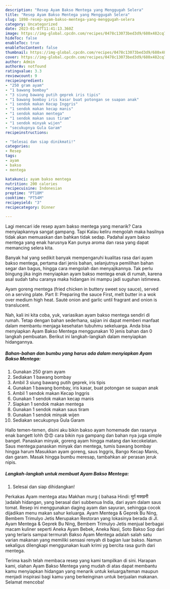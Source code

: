 ```yaml
---
description: "Resep Ayam Bakso Mentega yang Menggugah Selera"
title: "Resep Ayam Bakso Mentega yang Menggugah Selera"
slug: 1898-resep-ayam-bakso-mentega-yang-menggugah-selera
category: Uncategorized
date: 2023-01-07T11:41:13.360Z
image: https://img-global.cpcdn.com/recipes/0478c13073bed3d9/680x482cq70/ayam-bakso-mentega-foto-resep-utama.jpg
hideToc: false
enableToc: true
enableTocContent: false
thumbnail: https://img-global.cpcdn.com/recipes/0478c13073bed3d9/680x482cq70/ayam-bakso-mentega-foto-resep-utama.jpg
cover: https://img-global.cpcdn.com/recipes/0478c13073bed3d9/680x482cq70/ayam-bakso-mentega-foto-resep-utama.jpg
author: Admin
authorAv: notfound
ratingvalue: 3.3
reviewcount: 9
recipeingredient:
- "250 gram ayam"
- "1 bawang bombay"
- "3 siung bawang putih geprek iris tipis"
- "1 bawang bombay iris kasar buat potongan se suapan anak"
- "1 sendok makan Kecap Inggris"
- "1 sendok makan kecap manis"
- "1 sendok makan mentega"
- "1 sendok makan saus tiram"
- "1 sendok minyak wijen"
- "secukupnya Gula Garam"
recipeinstructions:

- "Selesai dan siap dinikmati!"
categories:
- Resep
tags:
- ayam
- bakso
- mentega

katakunci: ayam bakso mentega 
nutrition: 200 calories
recipecuisine: Indonesian
preptime: "PT18M"
cooktime: "PT54M"
recipeyield: "3"
recipecategory: Dinner

---
```



Lagi mencari ide resep ayam bakso mentega yang menarik? Cara menyiapkannya sangat gampang. Tapi Kalau keliru mengolah maka hasilnya tidak akan memuaskan dan bahkan tidak sedap. Padahal ayam bakso mentega yang enak harusnya Kan punya aroma dan rasa yang dapat memancing selera kita.


Banyak hal yang sedikit banyak mempengaruhi kualitas rasa dari ayam bakso mentega, pertama dari jenis bahan, selanjutnya pemilihan bahan segar dan bagus, hingga cara mengolah dan menyajikannya. Tak perlu bingung jika ingin menyiapkan ayam bakso mentega enak di rumah, karena asal sudah tahu caranya maka hidangan ini mampu jadi suguhan istimewa.

Ayam goreng mentega (fried chicken in buttery sweet soy sauce), served on a serving plate. Part II: Preparing the sauce First, melt butter in a wok over medium high heat. Sauté onion and garlic until fragrant and onion is translucent.


Nah, kali ini kita coba, yuk, variasikan ayam bakso mentega sendiri di rumah. Tetap dengan bahan sederhana, sajian ini dapat memberi manfaat dalam membantu menjaga kesehatan tubuhmu sekeluarga. Anda bisa menyiapkan Ayam Bakso Mentega menggunakan 10 jenis bahan dan 0 langkah pembuatan. Berikut ini langkah-langkah dalam menyiapkan hidangannya.

<!--inarticleads1-->

##### Bahan-bahan dan bumbu yang harus ada dalam menyiapkan Ayam Bakso Mentega:

1. Gunakan 250 gram ayam
1. Sediakan 1 bawang bombay
1. Ambil 3 siung bawang putih geprek, iris tipis
1. Gunakan 1 bawang bombay, iris kasar, buat potongan se suapan anak
1. Ambil 1 sendok makan Kecap Inggris
1. Gunakan 1 sendok makan kecap manis
1. Siapkan 1 sendok makan mentega
1. Gunakan 1 sendok makan saus tiram
1. Gunakan 1 sendok minyak wijen
1. Sediakan secukupnya Gula Garam


Hallo temen-temen, disini aku bikin bakso ayam homemade dan rasanya enak bangett lohh 😍😍 cara bikin nya gampang dan bahan nya juga simple banget. Panaskan minyak, goreng ayam hingga matang dan kecokelatan. Saus mentega:panaskan minyak dan mentega, tumis bawang bombay hingga harum Masukkan ayam goreng, saus Inggris, Bango Kecap Manis, dan garam. Masak hingga bumbu meresap, tambahkan air perasan jeruk nipis. 

<!--inarticleads2-->

##### Langkah-langkah untuk membuat Ayam Bakso Mentega:


1. Selesai dan siap dihidangkan!

Perkakas Ayam mentega atau Makhan murg ( bahasa Hindi: मुर्ग़ मक्खनी )adalah hidangan, yang berasal dari subbenua India, dari ayam dalam saus tomat. Resep ini menggunakan daging ayam dan sayuran, sehingga cocok dijadikan menu makan sahur keluarga. Ayam Mentega &amp; Geprek Bu Ning, Bembem Trimulyo Jetis Merupakan Restoran yang lokasinya berada di Jl. Ayam Mentega &amp; Geprek Bu Ning, Bembem Trimulyo Jetis menjual berbagai macam kuliner seperti Aneka Ayam Bebek, Aneka Nasi, Soto Bakso Sop dari yang terlaris sampai termurah Bakso Ayam Mentega adalah salah satu varian makanan yang memiliki sensasi renyah di bagian luar bakso. Namun sekaligus dilengkapi menggunakan kuah krimi yg bercita rasa gurih dari mentega. 

Terima kasih telah membaca resep yang kami tampilkan di sini. Harapan kami, olahan Ayam Bakso Mentega yang mudah di atas dapat membantu kamu menyiapkan hidangan yang menarik untuk keluarga/teman maupun menjadi inspirasi bagi kamu yang berkeinginan untuk berjualan makanan. Selamat mencoba!
